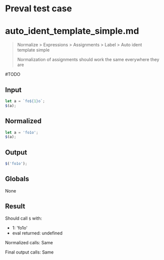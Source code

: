 # Preval test case

# auto_ident_template_simple.md

> Normalize > Expressions > Assignments > Label > Auto ident template simple
>
> Normalization of assignments should work the same everywhere they are

#TODO

## Input

`````js filename=intro
let a = `fo${1}o`;
$(a);
`````

## Normalized

`````js filename=intro
let a = 'fo1o';
$(a);
`````

## Output

`````js filename=intro
$('fo1o');
`````

## Globals

None

## Result

Should call `$` with:
 - 1: 'fo1o'
 - eval returned: undefined

Normalized calls: Same

Final output calls: Same
